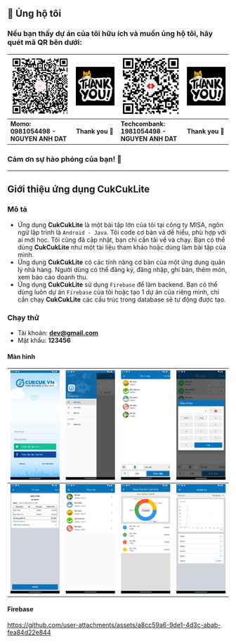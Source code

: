 
## 💝 Ủng hộ tôi

### Nếu bạn thấy dự án của tôi hữu ích và muốn ủng hộ tôi, hãy quét mã QR bên dưới:

| ![QR Code for MoMo](./img_github_momo_donate.png)                                                                             | ![Thank you](./img_thank_you.gif) | ![QR Code for Bank](./img_github_tech_donate.png) | ![Thank you](./img_thank_you.gif) |
|-------------------------------------------------------------------------------------------------------------------------------|-----------------------------------|---------------------------------------------------|-----------------------------------|
| **Momo:&nbsp;&nbsp;&nbsp;&nbsp;&nbsp;&nbsp;&nbsp;&nbsp;&nbsp;&nbsp;&nbsp;&nbsp;&nbsp;&nbsp;<br/>0981054498 - NGUYEN ANH DAT** | **Thank you 🙌**                  | **Techcombank:<br/>1981054498 - NGUYEN ANH DAT**  | **Thank you 🙌**                  |

### Cảm ơn sự hào phóng của bạn! 🙌

---

## Giới thiệu ứng dụng CukCukLite

### Mô tả

- Ứng dụng **CukCukLite** là một bài tập lớn của tôi tại công ty MISA, ngôn ngữ lập trình là `Android - Java`. Tôi code cơ bản và dễ hiểu, phù hợp với ai mới học. Tôi cũng đã cập nhật, bạn chỉ cần tải về và chạy. Bạn có thể dùng **CukCukLite** như một tài liệu tham khảo hoặc dùng làm bài tập của mình.
- Ứng dụng **CukCukLite** có các tính năng cơ bản của một ứng dụng quản lý nhà hàng. Người dùng có thể đăng ký, đăng nhập, ghi bàn, thêm món, xem báo cáo doanh thu.
- Ứng dụng **CukCukLite** sử dụng `Firebase` để làm backend. Bạn có thể dùng luôn dự án `Firebase` của tôi hoặc tạo 1 dự án của riêng mình, chỉ cần chạy **CukCukLite** các cấu trúc trong database sẽ tự động được tạo.

### Chạy thử

- Tài khoản: **dev@gmail.com**
- Mật khẩu: **123456**

#### Màn hình

| ![](./Screenshot_1736158740.png) | ![](./Screenshot_1736158741.png)  | ![](./Screenshot_1736158750.png) | ![](./Screenshot_1736158764.png) | 
|----------------------------------|-----------------------------------|----------------------------------|----------------------------------|
| ![](./Screenshot_1736158783.png) | ![](./Screenshot_1736158836.png)  | ![](./Screenshot_1736158854.png) | ![](./Screenshot_1736158859.png) |

#### Firebase

https://github.com/user-attachments/assets/a8cc59a6-9de1-4d3c-abab-fea84d22e844

